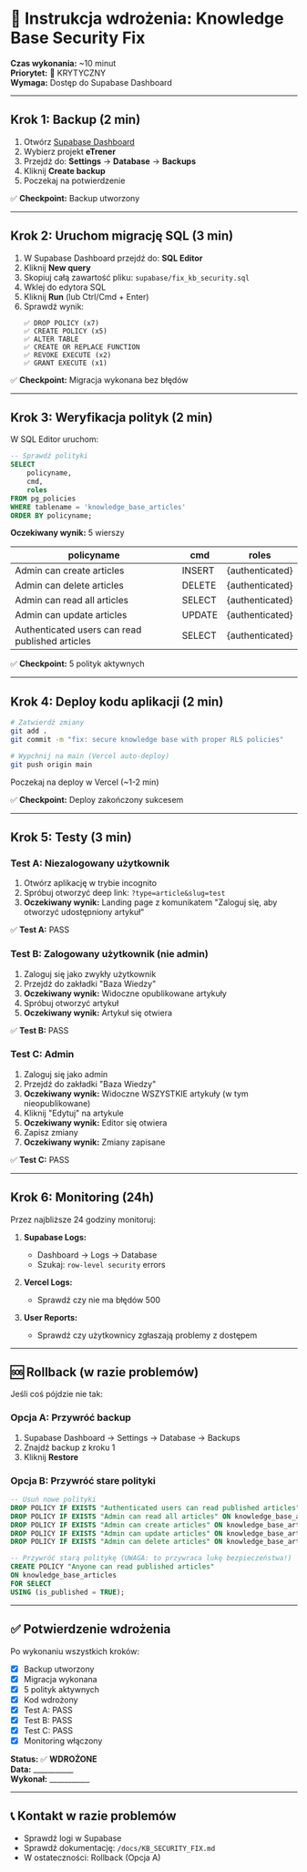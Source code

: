 # 🚀 Instrukcja wdrożenia: Knowledge Base Security Fix

**Czas wykonania:** ~10 minut  
**Priorytet:** 🔴 KRYTYCZNY  
**Wymaga:** Dostęp do Supabase Dashboard

---

## Krok 1: Backup (2 min)

1. Otwórz [Supabase Dashboard](https://app.supabase.com)
2. Wybierz projekt **eTrener**
3. Przejdź do: **Settings** → **Database** → **Backups**
4. Kliknij **Create backup**
5. Poczekaj na potwierdzenie

✅ **Checkpoint:** Backup utworzony

---

## Krok 2: Uruchom migrację SQL (3 min)

1. W Supabase Dashboard przejdź do: **SQL Editor**
2. Kliknij **New query**
3. Skopiuj całą zawartość pliku: `supabase/fix_kb_security.sql`
4. Wklej do edytora SQL
5. Kliknij **Run** (lub Ctrl/Cmd + Enter)
6. Sprawdź wynik:
   ```
   ✅ DROP POLICY (x7)
   ✅ CREATE POLICY (x5)
   ✅ ALTER TABLE
   ✅ CREATE OR REPLACE FUNCTION
   ✅ REVOKE EXECUTE (x2)
   ✅ GRANT EXECUTE (x1)
   ```

✅ **Checkpoint:** Migracja wykonana bez błędów

---

## Krok 3: Weryfikacja polityk (2 min)

W SQL Editor uruchom:

```sql
-- Sprawdź polityki
SELECT 
    policyname,
    cmd,
    roles
FROM pg_policies
WHERE tablename = 'knowledge_base_articles'
ORDER BY policyname;
```

**Oczekiwany wynik:** 5 wierszy

| policyname | cmd | roles |
|-----------|-----|-------|
| Admin can create articles | INSERT | {authenticated} |
| Admin can delete articles | DELETE | {authenticated} |
| Admin can read all articles | SELECT | {authenticated} |
| Admin can update articles | UPDATE | {authenticated} |
| Authenticated users can read published articles | SELECT | {authenticated} |

✅ **Checkpoint:** 5 polityk aktywnych

---

## Krok 4: Deploy kodu aplikacji (2 min)

```bash
# Zatwierdź zmiany
git add .
git commit -m "fix: secure knowledge base with proper RLS policies"

# Wypchnij na main (Vercel auto-deploy)
git push origin main
```

Poczekaj na deploy w Vercel (~1-2 min)

✅ **Checkpoint:** Deploy zakończony sukcesem

---

## Krok 5: Testy (3 min)

### Test A: Niezalogowany użytkownik
1. Otwórz aplikację w trybie incognito
2. Spróbuj otworzyć deep link: `?type=article&slug=test`
3. **Oczekiwany wynik:** Landing page z komunikatem "Zaloguj się, aby otworzyć udostępniony artykuł"

✅ **Test A:** PASS

### Test B: Zalogowany użytkownik (nie admin)
1. Zaloguj się jako zwykły użytkownik
2. Przejdź do zakładki "Baza Wiedzy"
3. **Oczekiwany wynik:** Widoczne opublikowane artykuły
4. Spróbuj otworzyć artykuł
5. **Oczekiwany wynik:** Artykuł się otwiera

✅ **Test B:** PASS

### Test C: Admin
1. Zaloguj się jako admin
2. Przejdź do zakładki "Baza Wiedzy"
3. **Oczekiwany wynik:** Widoczne WSZYSTKIE artykuły (w tym nieopublikowane)
4. Kliknij "Edytuj" na artykule
5. **Oczekiwany wynik:** Editor się otwiera
6. Zapisz zmiany
7. **Oczekiwany wynik:** Zmiany zapisane

✅ **Test C:** PASS

---

## Krok 6: Monitoring (24h)

Przez najbliższe 24 godziny monitoruj:

1. **Supabase Logs:**
   - Dashboard → Logs → Database
   - Szukaj: `row-level security` errors

2. **Vercel Logs:**
   - Sprawdź czy nie ma błędów 500

3. **User Reports:**
   - Sprawdź czy użytkownicy zgłaszają problemy z dostępem

---

## 🆘 Rollback (w razie problemów)

Jeśli coś pójdzie nie tak:

### Opcja A: Przywróć backup
1. Supabase Dashboard → Settings → Database → Backups
2. Znajdź backup z kroku 1
3. Kliknij **Restore**

### Opcja B: Przywróć stare polityki
```sql
-- Usuń nowe polityki
DROP POLICY IF EXISTS "Authenticated users can read published articles" ON knowledge_base_articles;
DROP POLICY IF EXISTS "Admin can read all articles" ON knowledge_base_articles;
DROP POLICY IF EXISTS "Admin can create articles" ON knowledge_base_articles;
DROP POLICY IF EXISTS "Admin can update articles" ON knowledge_base_articles;
DROP POLICY IF EXISTS "Admin can delete articles" ON knowledge_base_articles;

-- Przywróć starą politykę (UWAGA: to przywraca lukę bezpieczeństwa!)
CREATE POLICY "Anyone can read published articles"
ON knowledge_base_articles
FOR SELECT
USING (is_published = TRUE);
```

---

## ✅ Potwierdzenie wdrożenia

Po wykonaniu wszystkich kroków:

- [x] Backup utworzony
- [x] Migracja wykonana
- [x] 5 polityk aktywnych
- [x] Kod wdrożony
- [x] Test A: PASS
- [x] Test B: PASS
- [x] Test C: PASS
- [x] Monitoring włączony

**Status:** ✅ **WDROŻONE**  
**Data:** ___________  
**Wykonał:** ___________

---

## 📞 Kontakt w razie problemów

- Sprawdź logi w Supabase
- Sprawdź dokumentację: `/docs/KB_SECURITY_FIX.md`
- W ostateczności: Rollback (Opcja A)

